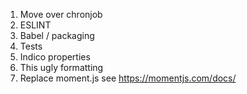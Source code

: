 1. Move over chronjob
2. ESLINT
3. Babel / packaging
4. Tests
5. Indico properties
6. This ugly formatting
7. Replace moment.js see https://momentjs.com/docs/
